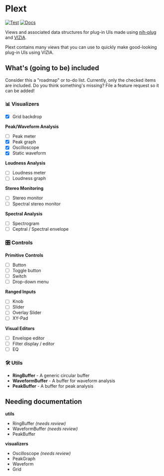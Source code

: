 # Plext

[![Test](https://github.com/223230/plext/actions/workflows/test.yml/badge.svg)](https://github.com/223230/plext/actions/workflows/test.yml)
[![Docs](https://github.com/223230/plext/actions/workflows/docs.yaml/badge.svg)](https://github.com/223230/plext/actions/workflows/docs.yaml)

Views and associated data structures for plug-in UIs made using
[nih-plug](https://github.com/robbert-vdh/nih-plug) and
[VIZIA](https://github.com/vizia/vizia).

Plext contains many views that you can use to quickly make good-looking plug-in
UIs using VIZIA.

## What's (going to be) included

Consider this a "roadmap" or to-do list. Currently, only the checked items are
included. Do you think something's missing? File a feature request so it can be
added!

### 📊 Visualizers

- [x] Grid backdrop

**Peak/Waveform Analysis**
  - [ ] Peak meter
  - [x] Peak graph
  - [x] Oscilloscope
  - [x] Static waveform

**Loudness Analysis**
  - [ ] Loudness meter
  - [ ] Loudness graph

**Stereo Monitoring**
  - [ ] Stereo monitor
  - [ ] Spectral stereo monitor

**Spectral Analysis**
  - [ ] Spectrogram
  - [ ] Ceptral / Spectral envelope

### 🎛️ Controls

**Primitive Controls**
  - [ ] Button
  - [ ] Toggle button
  - [ ] Switch
  - [ ] Drop-down menu

**Ranged Inputs**
  - [ ] Knob
  - [ ] Slider
  - [ ] Overlay Slider
  - [ ] XY-Pad

**Visual Editors**
  - [ ] Envelope editor
  - [ ] Filter display / editor
  - [ ] EQ

### 🛠️ Utils

- **RingBuffer** - A generic circular buffer
- **WaveformBuffer** - A buffer for waveform analysis
- **PeakBuffer** - A buffer for peak analysis

## Needing documentation
**utils**
- RingBuffer *(needs review)*
- WaveformBuffer *(needs review)*
- PeakBuffer

**visualizers**
- Oscilloscope *(needs review)*
- PeakGraph
- Waveform
- Grid
